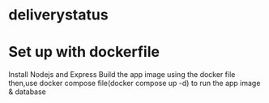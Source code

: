 # deliverystatus

# Set up with dockerfile
Install Nodejs and Express
Build the app image using the docker file then,use docker compose file(docker compose up -d) to run the app image & database
